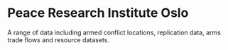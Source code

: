 # Peace Research Institute Oslo

A range of data including armed conflict locations, replication data, arms trade flows and resource datasets.

